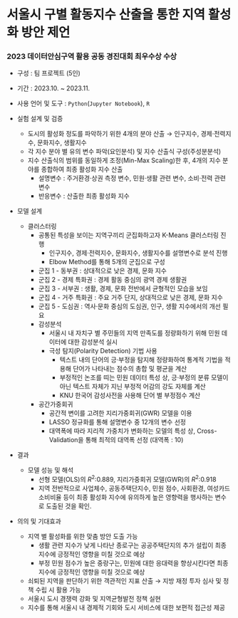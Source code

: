 # **서울시 구별 활동지수 산출을 통한 지역 활성화 방안 제언**

### **2023 데이터안심구역 활용 공동 경진대회 최우수상 수상**

- 구성 : 팀 프로젝트 (5인)
- 기간 : 2023.10. ~ 2023.11.
- 사용 언어 및 도구 : `Python`(`Jupyter Notebook`), `R`
- 실험 설계 및 검증
    - 도시의 활성화 정도를 파악하기 위한 4개의 분야 산출 
      → 인구지수, 경제·전력지수, 문화지수, 생활지수
    - 각 지수 분야 별 유의 변수 파악(요인분석) 및 지수 산출식 구성(주성분분석)
    - 지수 산출식의 범위를 동일하게 조정(Min-Max Scaling)한 후,  4개의 지수 분야를 종합하여 최종 활성화 지수 산출
        - 설명변수 : 주거환경·상권 측정 변수, 민원·생활 관련 변수, 소비·전력 관련 변수
        - 반응변수 : 산출한 최종 활성화 지수
- 모델 설계
    - 클러스터링
        - 공통된 특성을 보이는 지역구끼리 군집화하고자 K-Means 클러스터링 진행
          - 인구지수, 경제·전력지수, 문화지수, 생활지수를 설명변수로 분석 진행
          - Elbow Method를 통해 5개의 군집으로 구성
        - 군집 1 - 동부권 : 상대적으로 낮은 경제, 문화 지수
        - 군집 2 - 경제 특화권 : 경제 활동 중심의 광역 경제 생활권
        - 군집 3 - 서부권 : 생활, 경제, 문화 전반에서 균형적인 모습을 보임
        - 군집 4 - 거주 특화권 : 주요 거주 단지, 상대적으로 낮은 경제, 문화 지수
        - 군집 5 - 도심권 : 역사·문화 중심의 도심권, 인구, 생활 지수에서의 개선 필요
      - 감성분석
        - 서울시 내 자치구 별 주민들의 지역 만족도를 정량화하기 위해 민원 데이터에 대한 감성분석 실시
        - 극성 탐지(Polarity Detection) 기법 사용
            - 텍스트 내의 단어의 긍·부정을 탐지해 정량화하여 통계적 기법을 적용해 단어가 나타내는 점수의 총합 및 평균을 계산
            - 부정적인 논조를 띠는 민원 데이터 특성 상, 긍·부정의 분류 모델이 아닌 텍스트 자체가 지닌 부정적 어감의 강도 자체를 계산
            - KNU 한국어 감성사전을 사용해 단어 별 부정점수 계산
      - 공간가중회귀
        - 공간적 변이를 고려한 지리가중회귀(GWR) 모델을 이용
        - LASSO 정규화를 통해 설명변수 중 12개의 변수 선정
        - 대역폭에 따라 지리적 가중치가 변화하는 모델의 특성 상, Cross-Validation을 통해 최적의 대역폭 선정 (대역폭 : 10)
- 결과
    - 모델 성능 및 해석
        - 선형 모델(OLS)의 $R^2$:0.889, 지리가중회귀 모델(GWR)의 $R^2$:0.918
        - 지역 전반적으로 사업체수, 공동주택단지수, 민원 점수, 사회환경, 여성카드소비비율 등이 최종 활성화 지수에 유의하게 높은 영향력을 행사하는 변수로 도출된 것을 확인.
        
- 의의 및 기대효과
    - 지역 별 활성화를 위한 맞춤 방안 도출 가능
        - 생활 관련 지수가 낮게 나타난 종로구는 공공주택단지의 추가 설립이 최종 지수에 긍정적인 영향을 미칠 것으로 예상
        - 부정 민원 점수가 높은 중랑구는, 민원에 대한 응대력을 향상시킨다면 최종 지수에 긍정적인 영향을 미칠 것으로 예상
    - 쇠퇴된 지역을 판단하기 위한 객관적인 지표 산출 → 지방 재정 투자 심사 및 정책 수립 시 활용 가능
    - 서울시 도시 경쟁력 강화 및 지역균형발전 정책 실현
    - 지수를 통해 서울시 내 경제적 기회와 도시 서비스에 대한 보편적 접근성 제공
